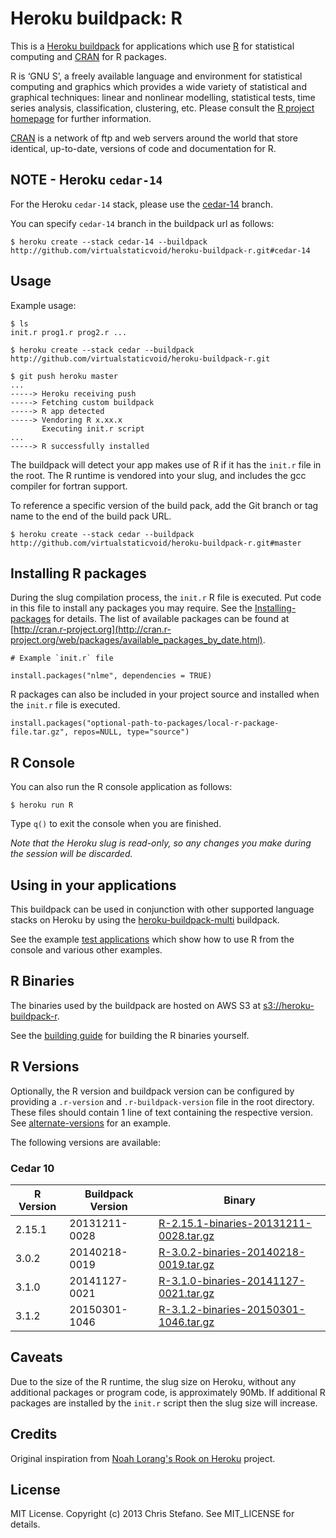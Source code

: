 # Heroku buildpack: R

This is a [Heroku buildpack](http://devcenter.heroku.com/articles/buildpacks) for applications which use
[R](http://www.r-project.org/) for statistical computing and [CRAN](http://cran.r-project.org/) for R packages.

R is ‘GNU S’, a freely available language and environment for statistical computing and graphics which provides
a wide variety of statistical and graphical techniques: linear and nonlinear modelling, statistical tests, time
series analysis, classification, clustering, etc. Please consult
the [R project homepage](http://www.r-project.org/) for further information.

[CRAN](http://cran.r-project.org/) is a network of ftp and web servers around the world that
store identical, up-to-date, versions of code and documentation for R.

## NOTE - Heroku `cedar-14`

For the Heroku `cedar-14` stack, please use the [cedar-14](https://github.com/virtualstaticvoid/heroku-buildpack-r/tree/cedar-14) branch.

You can specify `cedar-14` branch in the buildpack url as follows:

```
$ heroku create --stack cedar-14 --buildpack http://github.com/virtualstaticvoid/heroku-buildpack-r.git#cedar-14
```

## Usage
Example usage:

```
$ ls
init.r prog1.r prog2.r ...

$ heroku create --stack cedar --buildpack http://github.com/virtualstaticvoid/heroku-buildpack-r.git

$ git push heroku master
...
-----> Heroku receiving push
-----> Fetching custom buildpack
-----> R app detected
-----> Vendoring R x.xx.x
       Executing init.r script
...
-----> R successfully installed
```

The buildpack will detect your app makes use of R if it has the `init.r` file in the root.
The R runtime is vendored into your slug, and includes the gcc compiler for fortran support.

To reference a specific version of the build pack, add the Git branch or tag name to the end of the build pack URL.

```
$ heroku create --stack cedar --buildpack http://github.com/virtualstaticvoid/heroku-buildpack-r.git#master
```

## Installing R packages
During the slug compilation process, the `init.r` R file is executed. Put code in this file to install any packages you may require.
See the [Installing-packages](http://cran.r-project.org/doc/manuals/R-admin.html#Installing-packages) for details. The
list of available packages can be found at [http://cran.r-project.org](http://cran.r-project.org/web/packages/available_packages_by_date.html).

```
# Example `init.r` file

install.packages("nlme", dependencies = TRUE)

```

R packages can also be included in your project source and installed when the `init.r` file is executed.

```
install.packages("optional-path-to-packages/local-r-package-file.tar.gz", repos=NULL, type="source")
```

## R Console
You can also run the R console application as follows:

```
$ heroku run R
```

Type `q()` to exit the console when you are finished.

_Note that the Heroku slug is read-only, so any changes you make during the session will be discarded._

## Using in your applications
This buildpack can be used in conjunction with other supported language stacks on Heroku by
using the [heroku-buildpack-multi](https://github.com/ddollar/heroku-buildpack-multi) buildpack.

See the example [test applications](test) which show how to use R from the console and various other examples.

## R Binaries
The binaries used by the buildpack are hosted on AWS S3 at [s3://heroku-buildpack-r](https://heroku-buildpack-r.s3.amazonaws.com).

See the [building guide](support/README.md) for building the R binaries yourself.

## R Versions
Optionally, the R version and buildpack version can be configured by providing a `.r-version` and `.r-buildpack-version` file in the root directory.
These files should contain 1 line of text containing the respective version. See [alternate-versions](https://github.com/virtualstaticvoid/heroku-buildpack-r/tree/cedar-14/test/alternate-versions) for an example.

The following versions are available:

### Cedar 10

| R Version | Buildpack Version | Binary |
|-----------|-------------------|--------|
| 2.15.1    | 20131211-0028     | [R-2.15.1-binaries-20131211-0028.tar.gz](https://heroku-buildpack-r.s3.amazonaws.com/cedar/R-2.15.1-binaries-20131211-0028.tar.gz) |
| 3.0.2     | 20140218-0019     | [R-3.0.2-binaries-20140218-0019.tar.gz](https://heroku-buildpack-r.s3.amazonaws.com/cedar/R-3.0.2-binaries-20140218-0019.tar.gz ) |
| 3.1.0     | 20141127-0021     | [R-3.1.0-binaries-20141127-0021.tar.gz](https://heroku-buildpack-r.s3.amazonaws.com/cedar/R-3.1.0-binaries-20141127-0021.tar.gz ) |
| 3.1.2     | 20150301-1046     | [R-3.1.2-binaries-20150301-1046.tar.gz](https://heroku-buildpack-r.s3.amazonaws.com/cedar/R-3.1.2-binaries-20150301-1046.tar.gz ) |

## Caveats
Due to the size of the R runtime, the slug size on Heroku, without any additional packages or program code, is approximately 90Mb.
If additional R packages are installed by the `init.r` script then the slug size will increase.

## Credits
Original inspiration from [Noah Lorang's Rook on Heroku](https://github.com/noahhl/rookonheroku) project.

## License
MIT License. Copyright (c) 2013 Chris Stefano. See MIT_LICENSE for details.
